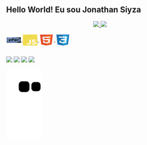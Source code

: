 ## Hello World! Eu sou Jonathan Siyza
<div align="center">
  <a href="https://github.com/JSouzadaSilveira">
  <img height="180em" src="https://github-readme-stats.vercel.app/api?username=JSouzadaSilveira&show_icons=true&theme=ocean_dark&include_all_commits=true&count_private=true"/>
  <img height="180em" src="https://github-readme-stats.vercel.app/api/top-langs/?username=JSouzadaSilveira&layout=compact&langs_count=7&theme=ocean_dark"/>
</div>
<div style="display: inline_block"><br>
   <img align="center" alt="Jss-Python" height="30" width="40" src="https://raw.githubusercontent.com/devicons/devicon/master/icons/php/php-original.svg">
  <img align="center" alt="Jss-Js" height="30" width="40" src="https://raw.githubusercontent.com/devicons/devicon/master/icons/javascript/javascript-plain.svg">
  <img align="center" alt="Jss-HTML" height="30" width="40" src="https://raw.githubusercontent.com/devicons/devicon/master/icons/html5/html5-original.svg">
  <img align="center" alt="Jss-CSS" height="30" width="40" src="https://raw.githubusercontent.com/devicons/devicon/master/icons/css3/css3-original.svg">
</div>
  
  ##
 
<div> 
  <a href="https://instagram.com/jsouzadasilveira" target="_blank"><img src="https://img.shields.io/badge/-Instagram-%23E4405F?style=for-the-badge&logo=instagram&logoColor=purple" target="_blank"></a>
 	<a href="https://www.twitter.com/JsouzaSilveira" target="_blank"><img src="https://img.shields.io/badge/-Twitter-%23E4405F?style=for-the-badge&logo=twitter&logoColor=purple" target="_blank"></a>
  <a href = "jonathansouzadasilveira17@gmail.com"><img src="https://img.shields.io/badge/-Gmail-%23333?style=for-the-badge&logo=gmail&logoColor=purple" target="_blank"></a>
  <a href="https://www.linkedin.com/in/jonathan-souza-252974191/" target="_blank"><img src="https://img.shields.io/badge/-LinkedIn-%230077B5?style=for-the-badge&logo=linkedin&logoColor=purple" target="_blank"></a> 
 
  ![Snake animation](https://github.com/JSouzadaSilveira/JSouzadaSilveira/blob/output/github-contribution-grid-snake.svg)
 
</div>
